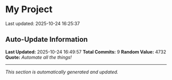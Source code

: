 # My Project


Last updated: 2025-10-24 16:25:37









## Auto-Update Information

**Last Updated:** 2025-10-24 16:49:57
**Total Commits:** 9
**Random Value:** 4732
**Quote:** _Automate all the things!_

---
_This section is automatically generated and updated._